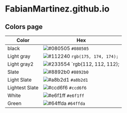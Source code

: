 # FabianMartinez.github.io
## Colors page

| Color          | Hex                                                                |
| -------------- | ------------------------------------------------------------------ |
| black          | ![#080505](https://via.placeholder.com/10/0a192f?text=+) `#080505` |
| Light gray     | ![#112240](https://via.placeholder.com/10/0a192f?text=+) `rgb(175, 174, 174);` |
| Light gray2    | ![#233554](https://via.placeholder.com/10/303C55?text=+) `rgb(112, 112, 112); |
| Slate          | ![#8892b0](https://via.placeholder.com/10/8892b0?text=+) `#8892b0` |
| Light Slate    | ![#a8b2d1](https://via.placeholder.com/10/a8b2d1?text=+) `#a8b2d1` |
| Lightest Slate | ![#ccd6f6](https://via.placeholder.com/10/ccd6f6?text=+) `#ccd6f6` |
| White          | ![#e6f1ff](https://via.placeholder.com/10/e6f1ff?text=+) `#e6f1ff` |
| Green          | ![#64ffda](https://via.placeholder.com/10/64ffda?text=+) `#64ffda` |
